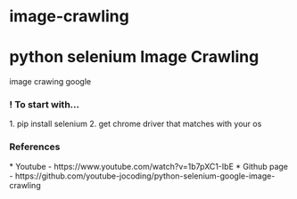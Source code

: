 # image-crawling
<h1>python selenium Image Crawling </h1>
image crawing google 

<h3>! To start with... </h3>
1. pip install selenium
2. get chrome driver that matches with your os

<h3>References</h3>
* Youtube - https://www.youtube.com/watch?v=1b7pXC1-IbE
* Github page - https://github.com/youtube-jocoding/python-selenium-google-image-crawling
